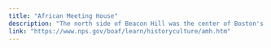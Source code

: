 ```yaml
---
title: "African Meeting House"
description: "The north side of Beacon Hill was the center of Boston's early eighteenth century Black community. In addition to serving as a spiritual and religious center for the community, the African Meeting House provided an integral gathering space for the cultural, educational, and political life for Black Bostonians. Today the site is managed by the Boston African American National Historic Site."
link: "https://www.nps.gov/boaf/learn/historyculture/amh.htm"
---
```

